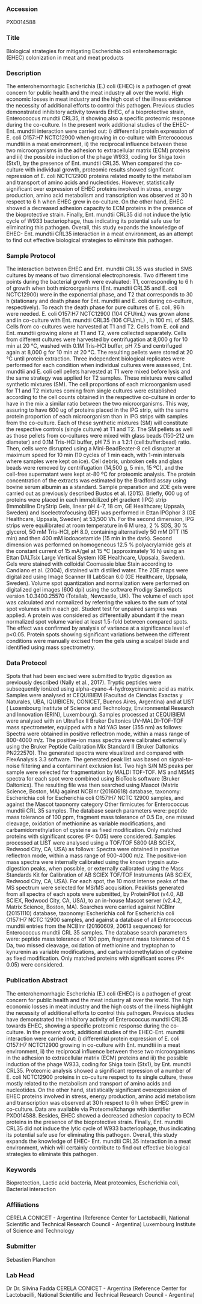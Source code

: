 ### Accession
PXD014588

### Title
Biological strategies for mitigating Escherichia coli enterohemorragic (EHEC) colonization in meat and meat products

### Description
The enterohemorrhagic Escherichia (E.) coli (EHEC) is a pathogen of great concern for public health and the meat industry all over the world. High economic losses in meat industry and the high cost of the illness evidence the necessity of additional efforts to control this pathogen. Previous studies demonstrated inhibitory activity towards EHEC, of a bioprotective strain, Enterococcus mundtii CRL35, it showing also a specific proteomic response during the co-culture. In the present work additional studies of the EHEC-Ent. mundtii interaction were carried out: i) differential protein expression of E. coli O157:H7 NCTC12900 when growing in co-culture with Enterococcus mundtii in a meat environment, ii) the reciprocal influence between these two microorganisms in the adhesion to extracellular matrix (ECM) proteins and iii) the possible induction of the phage W933, coding for Shiga toxin (Stx1), by the presence of Ent. mundtii CRL35. When compared the co-culture with individual growth, proteomic results showed significant repression of E. coli NCTC12900 proteins related mostly to the metabolism and transport of amino acids and nucleotides. However, statistically significant over expression of EHEC proteins involved in stress, energy production, amino acid metabolism and transcription was observed at 30 h respect to 6 h when EHEC grew in co-culture. On the other hand, EHEC showed a decreased adhesion capacity to ECM proteins in the presence of the bioprotective strain. Finally, Ent. mundtii CRL35 did not induce the lytic cycle of W933 bacteriophage, thus indicating its potential safe use for eliminating this pathogen. Overall, this study expands the knowledge of EHEC- Ent. mundtii CRL35 interaction in a meat environment, as an attempt to find out effective biological strategies to eliminate this pathogen.

### Sample Protocol
The interaction between EHEC and Ent. mundtii CRL35 was studied in SMS cultures by means of two dimensional electrophoresis. Two different time points during the bacterial growth were evaluated: T1, corresponding to 6 h of growth when both microorganisms (Ent. mundtii CRL35 and E. coli NCTC12900) were in the exponential phase, and T2 that corresponds to 30 h (stationary and death phase for Ent. mundtii and E. coli during co-culture, respectively). To reach the death phase for pure cultures of E. coli, 96 h were needed.  E. coli O157:H7 NCTC12900 (104 CFU/mL) was grown alone and in co-culture with Ent. mundtii CRL35 (106 CFU/mL) , in 100 mL of SMS. Cells from co-cultures were harvested at T1 and  T2. Cells from E. coli and Ent. mundtii growing alone at T1 and T2, were collected separately. Cells from different cultures were harvested by centrifugation at 8,000 g for 10 min at 20 °C, washed with 0.1M Tris-HCl buffer, pH 7.5 and centrifuged again at 8,000 g for 10 min at 20 °C. The resulting pellets were stored at 20 °C until protein extraction. Three independent biological replicates were performed for each condition   when individual cultures were assessed, Ent. mundtii and E. coli cell pellets harvested at T1 were mixed before lysis and the same strategy was applied for T2 samples. These mixtures were called synthetic mixtures (SM).   The cell proportions of each microorganism used for T1 and T2 mixtures coming from single cultures were established according to the cell counts obtained in the respective co-culture in order to have in the mix a similar ratio between the two microorganisms. This way, assuring to have 600 ug of proteins placed in the IPG strip, with the same protein proportion of each microorganism than in IPG strips with samples from the co-culture. Each of these synthetic mixtures (SM) will constitute the respective controls (single culture) at T1 and T2. The SM pellets as well as those pellets from co-cultures were mixed with glass beads (150-212 um diameter) and 0.1M Tris-HCl buffer, pH 7.5 in a 1:2:1 (cell:buffer:bead) ratio. Then, cells were disrupted using a Mini-BeadBeater-8 cell disrupter at maximum speed for 10 min (10 cycles of 1 min each, with 1-min intervals where samples were kept on ice). Cell debris, unbroken cells and glass beads were removed by centrifugation (14,500 g, 5 min, 15 ºC), and the cell-free supernatant were kept at-80 ºC for proteomic analysis. The protein concentration of the extracts was estimated by the Bradford assay using bovine serum albumin as a standard.  Sample preparation and 2DE gels were carried out as previously described Bustos et al. (2015). Briefly, 600 ug of proteins were placed in each immobilized pH gradient (IPG) strip (Immobiline DryStrip Gels, linear pH 4-7, 18 cm, GE Healthcare; Uppsala, Sweden) and Isoelectrofocusing (IEF) was performed in Ettan IPGphor 3 (GE Healthcare, Uppsala, Sweden) at 53,500 Vh. For the second dimension, IPG strips were equilibrated at room temperature in 6 M urea, 2 % SDS, 30 % glycerol, 50 mM Tris-HCl, pH 8.0, containing alternatively 50 mM DTT (15 min) and then 400 mM iodoacetamide (15 min in the dark). Second dimension was performed on homogeneous 12.5 % polyacrylamide gels at the constant current of 15 mA/gel at 15 ºC (approximately 16 h) using an Ettan DALTsix Large Vertical System (GE Healthcare, Uppsala, Sweden). Gels were stained with colloidal Coomassie blue Stain according to Candiano et al. (2004), distained with distilled water. The 2DE maps were digitalized using Image Scanner III LabScan 6.0 (GE Healthcare, Uppsala, Sweden).   Volume spot quantization and normalization were performed on digitalized gel images (600 dpi) using the software Prodigy SameSpots version 1.0.3400.25570 (Totallab, Newcastle, UK). The volume of each spot was calculated and normalized by referring the values to the sum of total spot volumes within each gel. Student test for unpaired samples was applied. A protein was considered as differentially abundant if the mean normalized spot volume varied at least 1.5-fold between compared spots. The effect was confirmed by analysis of variance at a significance level of p<0.05. Protein spots showing significant variations between the different conditions were manually excised from the gels using a scalpel blade and identified using mass spectrometry.

### Data Protocol
Spots that had been excised were submitted to tryptic digestion as previously described (Nally et al., 2017). Tryptic peptides were subsequently ionized using alpha-cyano-4-hydroxycinnamic acid as matrix. Samples were analysed at CEQUIBIEM (Facultad de Ciencias Exactas y Naturales, UBA, IQUIBICEN, CONICET, Buenos Aires, Argentina) and at LIST ( Luxembourg Institute of Science and Technology, Environmental Research and Innovation (ERIN), Luxembourg).  Samples processed at CEQUIBIEM were analysed with an Ultraflex II Bruker Daltonics UV-MALDI-TOF-TOF mass spectrometer, equipped with a Nd:YAG laser (355 nm) as follows: Spectra were obtained in positive reflectron mode, within a mass range of 800-4000 m/z.  The positive-ion mass spectra were calibrated externally using the Bruker Peptide Calibration Mix Standard II (Bruker Daltonics PN222570).  The generated spectra were visualized and compared with FlexAnalysis 3.3 software. The generated peak list was based on signal-to-noise filtering and a contaminant exclusion list.  Two high S/N MS peaks per sample were selected for fragmentation by MALDI TOF-TOF. MS and MSMS spectra for each spot were combined using BioTools software (Bruker Daltonics). The resulting file was then searched using Mascot (Matrix Science, Boston, MA) against NCBInr (20160618) database, taxonomy: Escherichia coli for Escherichia coli  O157:H7 NCTC 12900 samples, and against the Mascot taxonomy category Other firmicutes for Enterococcus mundtii CRL 35 samples. The database search parameters were: peptide mass tolerance of 100 ppm, fragment mass tolerance of 0.5 Da, one missed cleavage, oxidation of methionine as variable modifications, and carbamidomethylation of cysteine as fixed modification. Only matched proteins with significant scores (P< 0.05) were considered.   Samples processed at LIST were analysed using a TOF/TOF 5800 (AB SCIEX, Redwood City, CA, USA) as follows: Spectra were obtained in positive reflectron mode, within a mass range of 900-4000 m/z.  The positive-ion mass spectra were internally calibrated using the known trypsin auto-digestion peaks, when possible, or externally calibrated using the Mass Standards Kit for Calibration of AB SCIEX TOF/TOF Instruments (AB SCIEX, Redwood City, CA, USA). For each spot, the 10 most intense peaks of the MS spectrum were selected for MS/MS acquisition. Peaklists generated from all spectra of each spots were submitted, by ProteinPilot (v4.0, AB SCIEX, Redwood City, CA, USA), to an in-house Mascot server (v2.4.2, Matrix Science, Boston, MA). Searches were carried against NCBInr (20151110) database, taxonomy: Escherichia coli for Escherichia coli  O157:H7 NCTC 12900 samples, and against a database of all Enterococcus mundtii entries from the NCBInr (20160609, 20613 sequences) for Enterococcus mundtii CRL 35 samples. The database search parameters were: peptide mass tolerance of 100 ppm, fragment mass tolerance of 0.5 Da, two missed cleavage, oxidation of methionine and tryptophan to kynurenin as variable modifications, and carbamidomethylation of cysteine as fixed modification. Only matched proteins with significant scores (P< 0.05) were considered.

### Publication Abstract
The enterohemorrhagic Escherichia (E.) coli (EHEC) is a pathogen of great concern for public health and the meat industry all over the world. The high economic losses in meat industry and the high costs of the illness highlight the necessity of additional efforts to control this pathogen. Previous studies have demonstrated the inhibitory activity of Enterococcus mundtii CRL35 towards EHEC, showing a specific proteomic response during the co-culture. In the present work, additional studies of the EHEC-Ent. mundtii interaction were carried out: i) differential protein expression of E. coli O157:H7 NCTC12900 growing in co-culture with Ent. mundtii in a meat environment, ii) the reciprocal influence between these two microorganisms in the adhesion to extracellular matrix (ECM) proteins and iii) the possible induction of the phage W933, coding for Shiga toxin (Stx1), by Ent. mundtii CRL35. Proteomic analysis showed a significant repression of a number of E. coli NCTC12900 proteins in co-culture respect to its single culture, these mostly related to the metabolism and transport of amino acids and nucleotides. On the other hand, statistically significant overexpression of EHEC proteins involved in stress, energy production, amino acid metabolism and transcription was observed at 30&#x202f;h respect to 6&#x202f;h when EHEC grew in co-culture. Data are available via ProteomeXchange with identifier PXD014588. Besides, EHEC showed a decreased adhesion capacity to ECM proteins in the presence of the bioprotective strain. Finally, Ent. mundtii CRL35 did not induce the lytic cycle of W933 bacteriophage, thus indicating its potential safe use for eliminating this pathogen. Overall, this study expands the knowledge of EHEC- Ent. mundtii CRL35 interaction in a meat environment, which will certainly contribute to find out effective biological strategies to eliminate this pathogen.

### Keywords
Bioprotection, Lactic acid bacteria, Meat  proteomics, Escherichia coli, Bacterial interaction

### Affiliations
CERELA CONICET - Argentina (Reference Center for Lactobacilli, National Scientific and Technical Research Council - Argentina)
Luxembourg Institute of Science and Technology

### Submitter
Sebastien Planchon

### Lab Head
Dr Dr. Silvina Fadda
CERELA CONICET - Argentina (Reference Center for Lactobacilli, National Scientific and Technical Research Council - Argentina)


